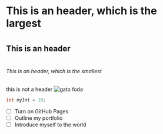 # <h1> This is an  header, which is the largest

# <h2> This is an header

# <h6> This is an  header, which is the smallest

this is not a header
![gato foda](https://octodex.github.com/images/privateinvestocat.jpg)



``` C
int myInt = 10;
```
- [ ] Turn on GitHub Pages
- [ ] Outline my portfolio
- [ ] Introduce myself to the world
